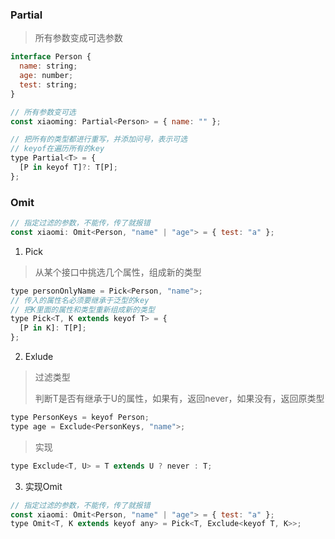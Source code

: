
### Partial
> 所有参数变成可选参数
```js
interface Person {
  name: string;
  age: number;
  test: string;
}

// 所有参数变可选
const xiaoming: Partial<Person> = { name: "" };

// 把所有的类型都进行重写，并添加问号，表示可选
// keyof在遍历所有的key
type Partial<T> = {
  [P in keyof T]?: T[P];
};
```

### Omit

```js
// 指定过滤的参数，不能传，传了就报错
const xiaomi: Omit<Person, "name" | "age"> = { test: "a" };
```
1. Pick

> 从某个接口中挑选几个属性，组成新的类型

```js
type personOnlyName = Pick<Person, "name">;
// 传入的属性名必须要继承于泛型的key
// 把K里面的属性和类型重新组成新的类型
type Pick<T, K extends keyof T> = {
  [P in K]: T[P];
};
```

2. Exlude
> 过滤类型
>
> 判断T是否有继承于U的属性，如果有，返回never，如果没有，返回原类型
```js
type PersonKeys = keyof Person;
type age = Exclude<PersonKeys, "name">;
```
> 实现
```js
type Exclude<T, U> = T extends U ? never : T;
```

3. 实现Omit

```js
// 指定过滤的参数，不能传，传了就报错
const xiaomi: Omit<Person, "name" | "age"> = { test: "a" };
type Omit<T, K extends keyof any> = Pick<T, Exclude<keyof T, K>>;
```

   
